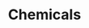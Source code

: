 ---
title: Chemicals
longTitle: 'Chemicals'
tags:
- gccommon
broaderTerm:
- "[[Biochemicals]]"
relatedTerm:
- "[[Chemistry Drugs Chemical weapons Chemical industry]]"
use:
- "[[Chemical products Chemical substances Chemical com]]"
---
